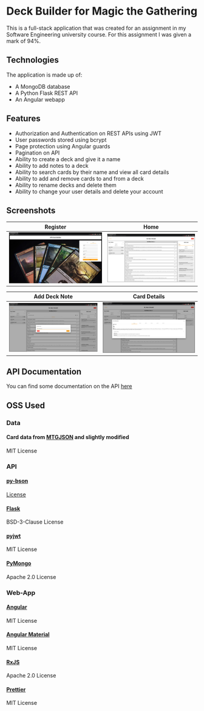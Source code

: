 # Deck Builder for Magic the Gathering

This is a full-stack application that was created for an assignment in my Software Engineering
university course. For this assignment I was given a mark of 94%.

## Technologies

The application is made up of:

- A MongoDB database
- A Python Flask REST API
- An Angular webapp

## Features

- Authorization and Authentication on REST APIs using JWT
- User passwords stored using bcrypt
- Page protection using Angular guards
- Pagination on API
- Ability to create a deck and give it a name
- Ability to add notes to a deck
- Ability to search cards by their name and view all card details
- Ability to add and remove cards to and from a deck
- Ability to rename decks and delete them
- Ability to change your user details and delete your account

## Screenshots

|                        Register                         |                      Home                       |
| :-----------------------------------------------------: | :---------------------------------------------: |
| ![Register](/.github/screenshots/register.png?raw=true) | ![Home](/.github/screenshots/home.png?raw=true) |

|                      Add Deck Note                       |                          Card Details                          |
| :------------------------------------------------------: | :------------------------------------------------------------: |
| ![Add Deck Note](/.github/screenshots/note.png?raw=true) | ![Card Details](/.github/screenshots/cardDetails.png?raw=true) |

## API Documentation

You can find some documentation on the API
[here](https://documenter.getpostman.com/view/8039443/TVmTbZwC)

## OSS Used

### Data

#### Card data from [MTGJSON](https://mtgjson.com/) and slightly modified

MIT License

### API

#### [py-bson](https://github.com/py-bson/bson)

[License](https://github.com/py-bson/bson/blob/master/LICENSE)

#### [Flask](https://github.com/pallets/flask)

BSD-3-Clause License

#### [pyjwt](https://github.com/jpadilla/pyjwt)

MIT License

#### [PyMongo](https://github.com/mongodb/mongo-python-driver)

Apache 2.0 License

### Web-App

#### [Angular](https://github.com/angular/angular)

MIT License

#### [Angular Material](https://material.angular.io/)

MIT License

#### [RxJS](https://github.com/ReactiveX/rxjs)

Apache 2.0 License

#### [Prettier](https://github.com/prettier/prettier)

MIT License
